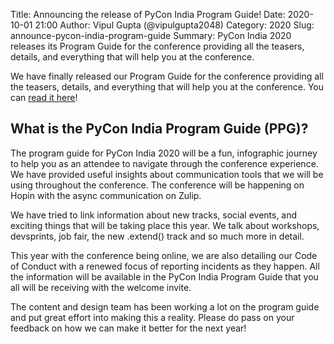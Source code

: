 Title: Announcing the release of PyCon India Program Guide!
Date: 2020-10-01 21:00
Author: Vipul Gupta (@vipulgupta2048)
Category: 2020
Slug: announce-pycon-india-program-guide
Summary: PyCon India 2020 releases its Program Guide for the conference providing all the teasers, details, and everything that will help you at the conference.


We have finally released our Program Guide for the conference providing all the teasers, details, and everything that will help you at the conference. You can [read it here](https://in.pycon.org/share/PyConIndia2020ProgramGuide.pdf
)!

## What is the PyCon India Program Guide (PPG)?

The program guide for PyCon India 2020 will be a fun, infographic journey to help you as an attendee to navigate through the conference experience. We have provided useful insights about communication tools that we will be using throughout the conference. The conference will be happening on Hopin with the async communication on Zulip.

We have tried to link information about new tracks, social events, and exciting things that will be taking place this year. We talk about workshops, devsprints, job fair, the new .extend() track and so much more in detail.

This year with the conference being online, we are also detailing our Code of Conduct with a renewed focus of reporting incidents as they happen. All the information will be available in the PyCon India Program Guide that you all will be receiving with the welcome invite.

The content and design team has been working a lot on the program guide and put great effort into making this a reality. Please do pass on your feedback on how we can make it better for the next year!
